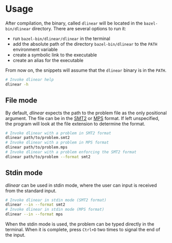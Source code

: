 # Usage

After compilation, the binary, called `dlinear` will be located in the `bazel-bin/dlinear` directory.
There are several options to run it:

- run `bazel-bin/dlinear/dlinear` in the terminal
- add the absolute path of the directory `bazel-bin/dlinear` to the `PATH` environment variable
- create a symbolic link to the executable
- create an alias for the executable

From now on, the snippets will assume that the `dlinear` binary is in the `PATH`.

```bash
# Invoke dlinear help
dlinear -h
```

## File mode

By default, _dlinear_ expects the path to the problem file as the only positional argument.
The file can be in the [SMT2](https://smtlib.cs.uiowa.edu/language.shtml) or [MPS](<https://en.wikipedia.org/wiki/MPS_(format)>) format.
If left unspecified, the program will look at the file extension to determine the format.

```bash
# Invoke dlinear with a problem in SMT2 format
dlinear path/to/problem.smt2
# Invoke dlinear with a problem in MPS format
dlinear path/to/problem.mps
# Invoke dlinear with a problem enforcing the SMT2 format
dlinear path/to/problem --format smt2
```

## Stdin mode

_dlinear_ can be used in stdin mode, where the user can input is received from the standard input.

```bash
# Invoke dlinear in stdin mode (SMT2 format)
dlinear --in --format smt2
# Invoke dlinear in stdin mode (MPS format)
dlinear --in --format mps
```

When the stdin mode is used, the problem can be typed directly in the terminal.
When it is complete, press `Ctrl+D` two times to signal the end of the input.
